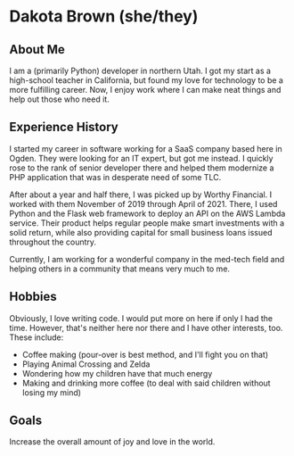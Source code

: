 Dakota Brown (she/they)
==

About Me
--

I am a (primarily Python) developer in northern Utah. I got my start as a high-school teacher in California, but found my love for technology to be a more fulfilling career. Now, I enjoy work where I can make neat things and help out those who need it.

Experience History
--

I started my career in software working for a SaaS company based here in Ogden. They were looking for an IT expert, but got me instead. I quickly rose to the rank of senior developer there and helped them modernize a PHP application that was in desperate need of some TLC.

After about a year and half there, I was picked up by Worthy Financial. I worked with them November of 2019 through April of 2021. There, I used Python and the Flask web framework to deploy an API on the AWS Lambda service. Their product helps regular people make smart investments with a solid return, while also providing capital for small business loans issued throughout the country.

Currently, I am working for a wonderful company in the med-tech field and helping others in a community that means very much to me.

Hobbies
--

Obviously, I love writing code. I would put more on here if only I had the time. However, that's neither here nor there and I have other interests, too. These include:

* Coffee making (pour-over is best method, and I'll fight you on that)
* Playing Animal Crossing and Zelda
* Wondering how my children have that much energy
* Making and drinking more coffee (to deal with said children without losing my mind)

Goals
--

Increase the overall amount of joy and love in the world.
